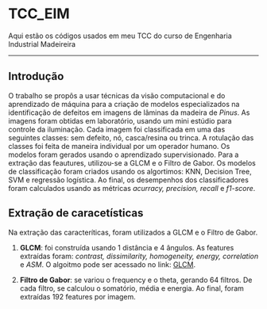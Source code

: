 # TCC_EIM
Aqui estão os códigos usados em meu TCC do curso de Engenharia Industrial Madeireira

---

## Introdução

O trabalho se propôs a usar técnicas da visão computacional e do aprendizado de máquina para a criação de modelos especializados na identificação de defeitos em imagens de lâminas da madeira de *Pinus*.
As imagens foram obtidas em laboratório, usando um mini estúdio para controle da iluminação. Cada imagem foi classificada em uma das seguintes classes: sem defeito, nó, casca/resina ou trinca. A rotulação das classes foi feita de maneira individual por um operador humano. Os modelos foram gerados usando o aprendizado supervisionado.
Para a extração das feautures, utilizou-se a GLCM e o Filtro de Gabor. Os modelos de classificação foram criados usando os algortimos: KNN, Decision Tree, SVM e regressão logística.
Ao final, os desempenhos dos classificadores foram calculados usando as métricas *acurracy, precision, recall* e *f1-score*.

## Extração de caracetísticas

Na extração das caracteríticas, foram utilizados a GLCM e o Filtro de Gabor. 

1. **GLCM**: foi construída usando 1 distância e 4 ângulos. As features extraídas foram: *contrast, dissimilarity, homogeneity, energy, correlation* e *ASM*. O algoitmo pode ser acessado no link: [GLCM](https://github.com/DanielPaes/TCC_EIM/blob/main/Pinus_Aplicando_%20GLCM.ipynb).


2. **Filtro de Gabor**: se variou o frequency e o theta, gerando 64 filtros. De cada filtro, se calculou o somatório, média e energia. Ao final, foram extraídas 192 features por imagem.


